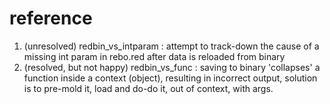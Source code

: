 # reference
1. (unresolved) redbin_vs_intparam : attempt to track-down the cause of a missing int param in rebo.red after data is reloaded from binary
2. (resolved, but not happy) redbin_vs_func : saving to binary 'collapses' a function inside a context (object), resulting in incorrect output, solution is to pre-mold it, load and do-do it, out of context, with args.
